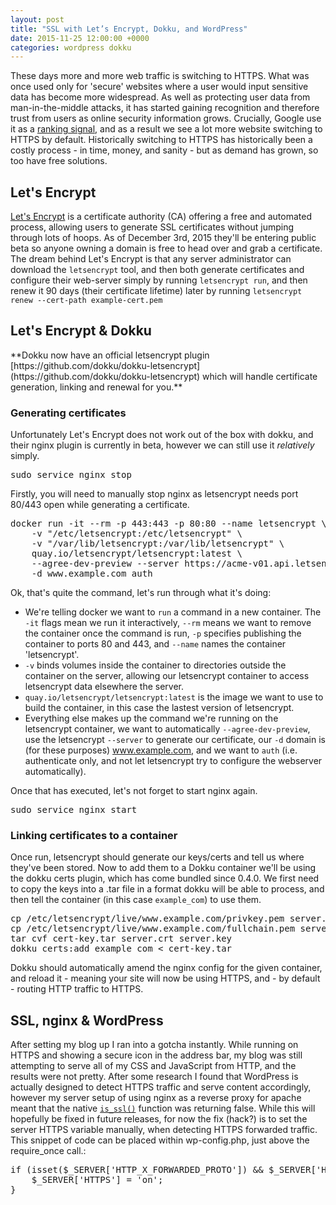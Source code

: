 ```yaml
---
layout: post
title: "SSL with Let’s Encrypt, Dokku, and WordPress"
date: 2015-11-25 12:00:00 +0000
categories: wordpress dokku
---
```

These days more and more web traffic is switching to HTTPS. What was once used only for 'secure' websites where a user would input sensitive data has become more widespread. As well as protecting user data from man-in-the-middle attacks, it has started gaining recognition and therefore trust from users as online security information grows. Crucially, Google use it as a [ranking signal](http://googlewebmastercentral.blogspot.co.uk/2014/08/https-as-ranking-signal.html), and as a result we see a lot more website switching to HTTPS by default. Historically switching to HTTPS has historically been a costly process - in time, money, and sanity - but as demand has grown, so too have free solutions.

## Let's Encrypt

[Let's Encrypt](https://letsencrypt.org/) is a certificate authority (CA) offering a free and automated process, allowing users to generate SSL certificates without jumping through lots of hoops. As of December 3rd, 2015 they'll be entering public beta so anyone owning a domain is free to head over and grab a certificate. The dream behind Let's Encrypt is that any server administrator can download the `letsencrypt` tool, and then both generate certificates and configure their web-server simply by running `letsencrypt run`, and then renew it 90 days (their certificate lifetime) later by running `letsencrypt renew --cert-path example-cert.pem`

## Let's Encrypt & Dokku

<div class="well">**Dokku now have an official letsencrypt plugin [https://github.com/dokku/dokku-letsencrypt](https://github.com/dokku/dokku-letsencrypt) which will handle certificate generation, linking and renewal for you.**</div>

### Generating certificates

Unfortunately Let's Encrypt does not work out of the box with dokku, and their nginx plugin is currently in beta, however we can still use it _relatively_ simply.

<pre>sudo service nginx stop</pre>

Firstly, you will need to manually stop nginx as letsencrypt needs port 80/443 open while generating a certificate.

<pre>docker run -it --rm -p 443:443 -p 80:80 --name letsencrypt \
    -v "/etc/letsencrypt:/etc/letsencrypt" \
    -v "/var/lib/letsencrypt:/var/lib/letsencrypt" \
    quay.io/letsencrypt/letsencrypt:latest \
    --agree-dev-preview --server https://acme-v01.api.letsencrypt.org/directory \
    -d www.example.com auth
</pre>

Ok, that's quite the command, let's run through what it's doing:

*   We're telling docker we want to `run` a command in a new container. The `-it` flags mean we run it interactively, `--rm` means we want to remove the container once the command is run, `-p` specifies publishing the container to ports 80 and 443, and `--name` names the container 'letsencrypt'.
*   `-v` binds volumes inside the container to directories outside the container on the server, allowing our letsencrypt container to access letsencrypt data elsewhere the server.
*   `quay.io/letsencrypt/letsencrypt:latest` is the image we want to use to build the container, in this case the lastest version of letsencrypt.
*   Everything else makes up the command we're running on the letsencrypt container, we want to automatically `--agree-dev-preview`, use the letsencrypt `--server` to generate our certificate, our `-d` domain is (for these purposes) www.example.com, and we want to `auth` (i.e. authenticate only, and not let letsencrypt try to configure the webserver automatically).

Once that has executed, let's not forget to start nginx again.

<pre>sudo service nginx start</pre>

### Linking certificates to a container

Once run, letsencrypt should generate our keys/certs and tell us where they've been stored. Now to add them to a Dokku container we'll be using the dokku certs plugin, which has come bundled since 0.4.0. We first need to copy the keys into a .tar file in a format dokku will be able to process, and then tell the container (in this case `example_com`) to use them.

<pre>cp /etc/letsencrypt/live/www.example.com/privkey.pem server.key
cp /etc/letsencrypt/live/www.example.com/fullchain.pem server.crt
tar cvf cert-key.tar server.crt server.key
dokku certs:add example_com < cert-key.tar
</pre>

Dokku should automatically amend the nginx config for the given container, and reload it - meaning your site will now be using HTTPS, and - by default - routing HTTP traffic to HTTPS.

## SSL, nginx & WordPress

After setting my blog up I ran into a gotcha instantly. While running on HTTPS and showing a secure icon in the address bar, my blog was still attempting to serve all of my CSS and JavaScript from HTTP, and the results were not pretty. After some research I found that WordPress is actually designed to detect HTTPS traffic and serve content accordingly, however my server setup of using nginx as a reverse proxy for apache meant that the native [`is_ssl()`](https://codex.wordpress.org/Function_Reference/is_ssl) function was returning false. While this will hopefully be fixed in future releases, for now the fix (hack?) is to set the server HTTPS variable manually, when detecting HTTPS forwarded traffic. This snippet of code can be placed within wp-config.php, just above the require_once call.:

<pre>if (isset($_SERVER['HTTP_X_FORWARDED_PROTO']) && $_SERVER['HTTP_X_FORWARDED_PROTO'] == 'https') {
    $_SERVER['HTTPS'] = 'on';
}
</pre>
